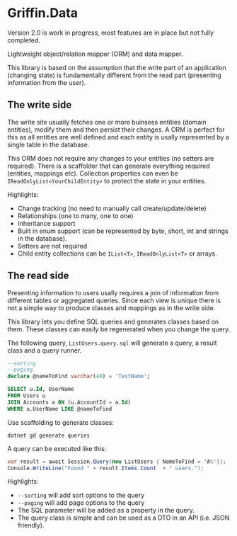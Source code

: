 Griffin.Data
============

Version 2.0 is work in progress, most features are in place but not fully completed.

Lightweight object/relation mapper (ORM) and data mapper.

This library is based on the assumption that the write part of an application (changing state) is fundamentally different from the read part (presenting information from the user).

## The write side

The write site usually fetches one or more buinsess entities (domain entities), modify them and then persist their changes.
A ORM is perfect for this as all entities are well defined and each entity is usally represented by a single table in the database.

This ORM does not require any changes to your entities (no setters are required). There is a scaffolder that can generate everything required (entities, mappings etc).
Collection properties can even be `IReadOnlyList<YourChildEntity>` to protect the state in your entities.

Highlights:

* Change tracking (no need to manually call create/update/delete)
* Relationships (one to many, one to one)
* Inheritance support
* Built in enum support (can be represented by byte, short, int and strings in the database).
* Setters are not required
* Child entity collections can be  `IList<T>`, `IReadOnlyList<T>` or arrays.

## The read side

Presenting information to users usally requires a join of information from different tables or aggregated queries. Since each view is unique there is not a simple way to produce classes and mappings as in the write side.

This library lets you define SQL queries and generates classes based on them. These classes can easily be regenerated when you change the query.

The following query, `ListUsers.query.sql` will generate a query, a result class and a query runner.


```sql
--sorting
--paging
declare @nameToFind varchar(40) = 'TestName';

SELECT u.Id, UserName
FROM Users u
JOIN Accounts a ON (u.AccountId = a.Id)
WHERE u.UserName LIKE @nameToFind
```

Use scaffolding to generate classes:

```
dotnet gd generate queries
```

A query can be executed like this:

```csharp
var result = await Session.Query(new ListUsers { NameToFind = 'A%'});
Console.WriteLine("Found " + result.Items.Count  + " users.");
```

Highlights:

* `--sorting` will add sort options to the query
* `--paging` will add page options to the query
* The SQL parameter will be added as a property in the query.
* The query class is simple and can be used as a DTO in an API (i.e. JSON friendly).
